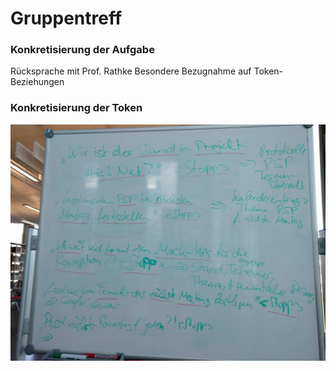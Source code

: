 # Gruppentreff

### Konkretisierung der Aufgabe

Rücksprache mit Prof. Rathke
Besondere Bezugnahme auf Token-Beziehungen

### Konkretisierung der Token

![alt text](https://github.com/Purii/hdm-wim-fallstudie-cep/blob/master/docs/2016-12/IMG_20161221_105255.jpg "Sätze")

